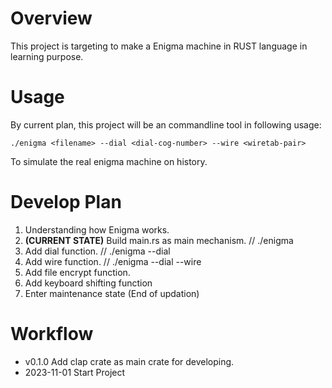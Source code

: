 # Overview
This project is targeting to make a Enigma machine in RUST language in learning purpose.

# Usage
By current plan, this project will be an commandline tool in following usage:
~~~
./enigma <filename> --dial <dial-cog-number> --wire <wiretab-pair>
~~~
To simulate the real enigma machine on history.

# Develop Plan
1. Understanding how Enigma works.
2. **(CURRENT STATE)** Build main.rs as main mechanism. // ./enigma <string>
3. Add dial function. // ./enigma <string> --dial <dial-cog-number>
4. Add wire function. // ./enigma <string> --dial <dial-cog-number> --wire <wiretab-pair>
5. Add file encrypt function.
6. Add keyboard shifting function
7. Enter maintenance state (End of updation)

# Workflow
* v0.1.0 Add clap crate as main crate for developing.
* 2023-11-01 Start Project